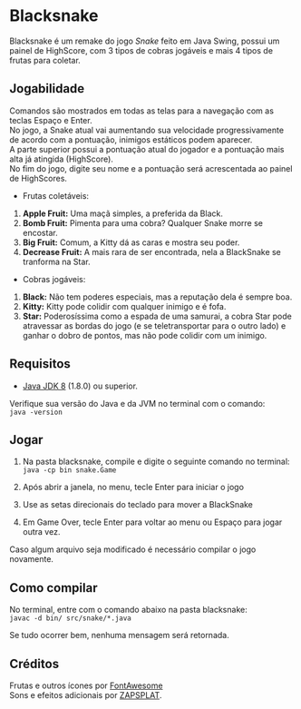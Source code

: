 # Blacksnake

Blacksnake é um remake do jogo *Snake* feito em Java Swing, possui um painel de HighScore, com 3 tipos de cobras jogáveis e mais 4 tipos de frutas para coletar.

## Jogabilidade

Comandos são mostrados em todas as telas para a navegação com as teclas Espaço e Enter.  
No jogo, a Snake atual vai aumentando sua velocidade progressivamente de acordo com a pontuação, inimigos estáticos podem aparecer.  
A parte superior possui a pontuação atual do jogador e a pontuação mais alta já atingida (HighScore).  
No fim do jogo, digite seu nome e a pontuação será acrescentada ao painel de HighScores.

- Frutas coletáveis:

1. **Apple Fruit:** Uma maçã simples, a preferida da Black.
2. **Bomb Fruit:** Pimenta para uma cobra? Qualquer Snake morre se encostar.
3. **Big Fruit:** Comum, a Kitty dá as caras e mostra seu poder.
4. **Decrease Fruit:** A mais rara de ser encontrada, nela a BlackSnake se tranforma na Star.

- Cobras jogáveis:

1. **Black:** Não tem poderes especiais, mas a reputação dela é sempre boa.
2. **Kitty:** Kitty pode colidir com qualquer inimigo e é fofa.  
3. **Star:** Poderosíssima como a espada de uma samurai, a cobra Star pode atravessar as bordas do jogo (e se teletransportar para o outro lado) e ganhar o 
dobro de pontos, mas não pode colidir com um inimigo.

## Requisitos

- [Java JDK 8](https://www.oracle.com/java/technologies/javase/javase-jdk8-downloads.html) (1.8.0) ou superior. 

Verifique sua versão do Java e da JVM no terminal com o comando:  
```java -version```

## Jogar

1. Na pasta blacksnake, compile e digite o seguinte comando no terminal:  
```java -cp bin snake.Game```

2. Após abrir a janela, no menu, tecle Enter para iniciar o jogo
3. Use as setas direcionais do teclado para mover a BlackSnake
4. Em Game Over, tecle Enter para voltar ao menu ou Espaço para jogar outra vez.

Caso algum arquivo seja modificado é necessário compilar o jogo novamente.

## Como compilar

No terminal, entre com o comando abaixo na pasta blacksnake:  
```javac -d bin/ src/snake/*.java```

Se tudo ocorrer bem, nenhuma mensagem será retornada.

## Créditos

Frutas e outros ícones por [FontAwesome](https://fontawesome.com/)  
Sons e efeitos adicionais por [ZAPSPLAT](https://www.zapsplat.com).
